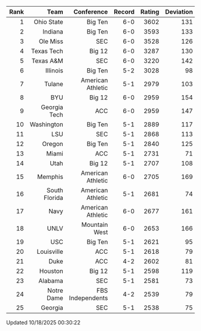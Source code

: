 | Rank  | Team                 | Conference           | Record   | Rating | Deviation |
| ---:  | ---:                 | ---:                 | ---:     | ---:   | ---:      |
| 1     | Ohio State           | Big Ten              | 6-0      | 3602   | 131       |
| 2     | Indiana              | Big Ten              | 6-0      | 3593   | 133       |
| 3     | Ole Miss             | SEC                  | 6-0      | 3528   | 126       |
| 4     | Texas Tech           | Big 12               | 6-0      | 3287   | 130       |
| 5     | Texas A&M            | SEC                  | 6-0      | 3220   | 142       |
| 6     | Illinois             | Big Ten              | 5-2      | 3028   | 98        |
| 7     | Tulane               | American Athletic    | 5-1      | 2979   | 103       |
| 8     | BYU                  | Big 12               | 6-0      | 2959   | 154       |
| 9     | Georgia Tech         | ACC                  | 6-0      | 2959   | 147       |
| 10    | Washington           | Big Ten              | 5-1      | 2889   | 117       |
| 11    | LSU                  | SEC                  | 5-1      | 2868   | 113       |
| 12    | Oregon               | Big Ten              | 5-1      | 2840   | 125       |
| 13    | Miami                | ACC                  | 5-1      | 2731   | 71        |
| 14    | Utah                 | Big 12               | 5-1      | 2707   | 108       |
| 15    | Memphis              | American Athletic    | 6-0      | 2705   | 169       |
| 16    | South Florida        | American Athletic    | 5-1      | 2681   | 74        |
| 17    | Navy                 | American Athletic    | 6-0      | 2677   | 161       |
| 18    | UNLV                 | Mountain West        | 6-0      | 2653   | 166       |
| 19    | USC                  | Big Ten              | 5-1      | 2621   | 95        |
| 20    | Louisville           | ACC                  | 5-1      | 2618   | 79        |
| 21    | Duke                 | ACC                  | 4-2      | 2602   | 81        |
| 22    | Houston              | Big 12               | 5-1      | 2598   | 119       |
| 23    | Alabama              | SEC                  | 5-1      | 2581   | 73        |
| 24    | Notre Dame           | FBS Independents     | 4-2      | 2539   | 79        |
| 25    | Georgia              | SEC                  | 5-1      | 2538   | 75        |

Updated 10/18/2025 00:30:22
